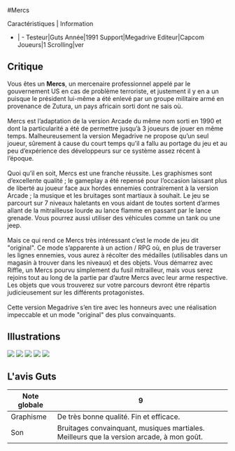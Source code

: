 #Mercs

Caractéristiques | Information
- | -
Testeur|Guts
Année|1991
Support|Megadrive
Editeur|Capcom
Joueurs|1
Scrolling|ver

## Critique
Vous êtes un <b>Mercs</b>, un mercenaire professionnel appelé par le gouvernement US en cas de problème terroriste, et justement il y en a un puisque le président lui-même a été enlevé par un groupe militaire armé en provenance de Zutura, un pays africain sorti dont ne sais où.<br/><br/>Mercs est l’adaptation de la version Arcade du même nom sorti en 1990 et dont la particularité a été de permettre jusqu’à 3 joueurs de jouer en même temps. Malheureusement la version Megadrive ne propose qu’un seul joueur, sûrement à cause du court temps qu’il a fallu au portage du jeu et au peu d’expérience des développeurs sur ce système assez récent à l’époque.<br/><br/>Quoi qu’il en soit, Mercs est une franche réussite. Les graphismes sont d’excellente qualité ; le gameplay a été repensé pour l’occasion laissant plus de liberté au joueur face aux hordes ennemies contrairement à la version Arcade ; la musique et les bruitages sont martiaux à souhait. Le jeu se parcourt sur 7 niveaux haletants en vous aidant de toutes sortent d’armes allant de la mitrailleuse lourde au lance flamme en passant par le lance grenade. Vous pourrez aussi utiliser des véhicules comme un tank ou une jeep.<br/><br/>Mais ce qui rend ce Mercs très intéressant c’est le mode de jeu dit "original". Ce mode s’apparente à un action / RPG où, en plus de traverser les lignes ennemies, vous aurez à récolter des médailles (utilisables dans un magasin à trouver dans les niveaux) et des objets. Vous démarrez avec Riffle, un Mercs pourvu simplement du fusil mitrailleur, mais vous serez rejoins tout au long de la partie par d’autre Mercs avec leur arme respective. Les objets que vous trouverez sur votre parcours devront être répartis judicieusement sur les différents protagonistes.<br/><br/>Cette version Megadrive s’en tire avec les honneurs avec une réalisation impeccable et un mode "original" des plus convainquants.

## Illustrations
![](http://www.shmup.com/images/thumbs/img_fiche_1_468.gif)
![](http://www.shmup.com/images/thumbs/img_fiche_2_468.gif)
![](http://www.shmup.com/images/thumbs/img_fiche_3_468.gif)
![](http://www.shmup.com/images/thumbs/)
![](http://www.shmup.com/images/thumbs/)

## L'avis Guts
Note globale|9
-|-
Graphisme|De très bonne qualité. Fin et efficace.
Son|Bruitages convainquant, musiques martiales. Meilleurs que la version arcade, à mon goût.
